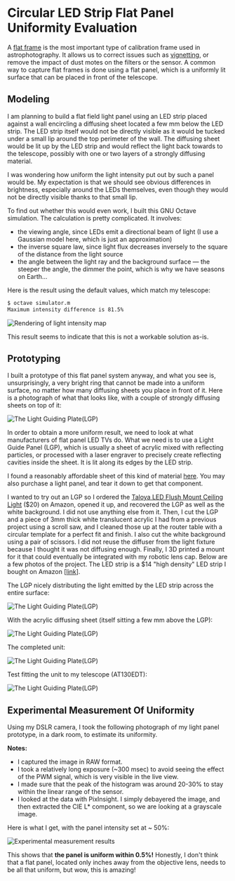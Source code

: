 # Circular LED Strip Flat Panel Uniformity Evaluation

A [flat frame](https://en.wikipedia.org/wiki/Flat-field_correction) is the most important type of calibration frame used in astrophotography. It allows us to correct issues such as [vignetting](https://en.wikipedia.org/wiki/Vignetting), or remove the impact of dust motes on the filters or the sensor. A common way to capture flat frames is done using a flat panel, which is a uniformly lit surface that can be placed in front of the telescope.

## Modeling

I am planning to build a flat field light panel using an LED strip placed against a wall encircling a diffusing sheet located a few mm below the LED strip. The LED strip itself would not be directly visible as it would be tucked under a small lip around the top perimeter of the wall. The diffusing sheet would be lit up by the LED strip and would reflect the light back towards to the telescope, possibly with one or two layers of a strongly diffusing material.

I was wondering how uniform the light intensity put out by such a panel would be. My expectation is that we should see obvious differences in brightness, especially around the LEDs themselves, even though they would not be directly visible thanks to that small lip.

To find out whether this would even work, I built this GNU Octave simulation. The calculation is pretty complicated. It involves:

* the viewing angle, since LEDs emit a directional beam of light (I use a Gaussian model here, which is just an approximation)
* the inverse square law, since light flux decreases inversely to the square of the distance from the light source
* the angle between the light ray and the background surface — the steeper the angle, the dimmer the point, which is why we have seasons on Earth...

Here is the result using the default values, which match my telescope:

```bash
$ octave simulator.m
Maximum intensity difference is 81.5%
```

![Rendering of light intensity map](images/result.png)

This result seems to indicate that this is not a workable solution as-is.

## Prototyping

I built a prototype of this flat panel system anyway, and what you see is, unsurprisingly, a very bright ring that cannot be made into a uniform surface, no matter how many diffusing sheets you place in front of it. Here is a photograph of what that looks like, with a couple of strongly diffusing sheets on top of it:

![The Light Guiding Plate(LGP)](images/no-lgp.png)

In order to obtain a more uniform result, we need to look at what manufacturers of flat panel LED TVs do. What we need is to use a Light Guide Panel (LGP), which is usually a sheet of acrylic mixed with reflecting particles, or processed with a laser engraver to precisely create reflecting cavities inside the sheet. It is lit along its edges by the LED strip.

I found a reasonably affordable sheet of this kind of material [here](https://www.inventables.com/technologies/light-guide-acrylic-sheet). You may also purchase a light panel, and tear it down to get that component.

I wanted to try out an LGP so I ordered the [Taloya LED Flush Mount Ceiling Light](https://www.amazon.com/dp/B08GX81JB1) ($20) on Amazon, opened it up, and recovered the LGP as well as the white background. I did not use anything else from it. Then, I cut the LGP and a piece of 3mm thick white translucent acrylic I had from a previous project using a scroll saw, and I cleaned those up at the router table with a circular template for a perfect fit and finish. I also cut the white background using a pair of scissors. I did not reuse the diffuser from the light fixture because I thought it was not diffusing enough. Finally, I 3D printed a mount for it that could eventually be integrated with my robotic lens cap. Below are a few photos of the project. The LED strip is a $14 "high density" LED strip I bought on Amazon [[link](https://www.amazon.com/dp/B07X53HXY1)].

The LGP nicely distributing the light emitted by the LED strip across the entire surface:

![The Light Guiding Plate(LGP)](images/lgp.png)

With the acrylic diffusing sheet (itself sitting a few mm above the LGP):

![The Light Guiding Plate(LGP)](images/lgp+diffuser.png)

The completed unit:

![The Light Guiding Plate(LGP)](images/flat-panel.png)

Test fitting the unit to my telescope (AT130EDT):

![The Light Guiding Plate(LGP)](images/flat-panel-fitted.png)

## Experimental Measurement Of Uniformity

Using my DSLR camera, I took the following photograph of my light panel prototype, in a dark room, to estimate its uniformity.

**Notes:**

* I captured the image in RAW format.
* I took a relatively long exposure (~300 msec) to avoid seeing the effect of the PWM signal, which is very visible in the live view.
* I made sure that the peak of the histogram was around 20-30% to stay within the linear range of the sensor.
* I looked at the data with PixInsight. I simply debayered the image, and then extracted the CIE L* component, so we are looking at a grayscale image.

Here is what I get, with the panel intensity set at ~ 50%:

![Experimental measurement results](images/uniformity-measurement.png)

This shows that **the panel is uniform within 0.5%!** Honestly, I don't think that a flat panel, located only inches away from the objective lens, needs to be all that uniform, but wow, this is amazing!
